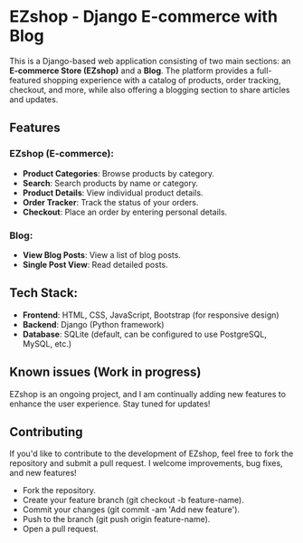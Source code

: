 # EZshop - Django E-commerce with Blog

This is a Django-based web application consisting of two main sections: an **E-commerce Store (EZshop)** and a **Blog**. The platform provides a full-featured shopping experience with a catalog of products, order tracking, checkout, and more, while also offering a blogging section to share articles and updates.

## Features

### EZshop (E-commerce):
- **Product Categories**: Browse products by category.
- **Search**: Search products by name or category.
- **Product Details**: View individual product details.
- **Order Tracker**: Track the status of your orders.
- **Checkout**: Place an order by entering personal details.

### Blog:
- **View Blog Posts**: View a list of blog posts.
- **Single Post View**: Read detailed posts.

## Tech Stack:
- **Frontend**: HTML, CSS, JavaScript, Bootstrap (for responsive design)
- **Backend**: Django (Python framework)
- **Database**: SQLite (default, can be configured to use PostgreSQL, MySQL, etc.)

## Known issues (Work in progress)
EZshop is an ongoing project, and I am continually adding new features to enhance the user experience. Stay tuned for updates!

## Contributing
If you'd like to contribute to the development of EZshop, feel free to fork the repository and submit a pull request. I welcome improvements, bug fixes, and new features!
- Fork the repository.
- Create your feature branch (git checkout -b feature-name).
- Commit your changes (git commit -am 'Add new feature').
- Push to the branch (git push origin feature-name).
- Open a pull request.
